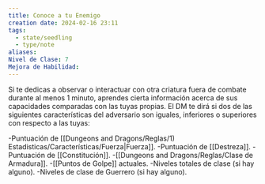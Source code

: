 ```yaml
---
title: Conoce a tu Enemigo
creation date: 2024-02-16 23:11
tags:
  - state/seedling
  - type/note
aliases: 
Nivel de Clase: 7
Mejora de Habilidad:
---
```

Si te dedicas a observar o interactuar con otra criatura fuera de combate durante al menos 1 minuto, aprendes cierta información acerca de sus capacidades comparadas con las tuyas propias. El DM te dirá si dos de las siguientes características del adversario son iguales, inferiores o superiores con respecto a las tuyas:

-Puntuación de [[Dungeons and Dragons/Reglas/1) Estadisticas/Características/Fuerza|Fuerza]].
-Puntuación de [[Destreza]].
-Puntuación de [[Constitución]].
-[[Dungeons and Dragons/Reglas/Clase de Armadura]].
-[[Puntos de Golpe]] actuales.
-Niveles totales de clase (si hay alguno).
-Niveles de clase de Guerrero (si hay alguno).




